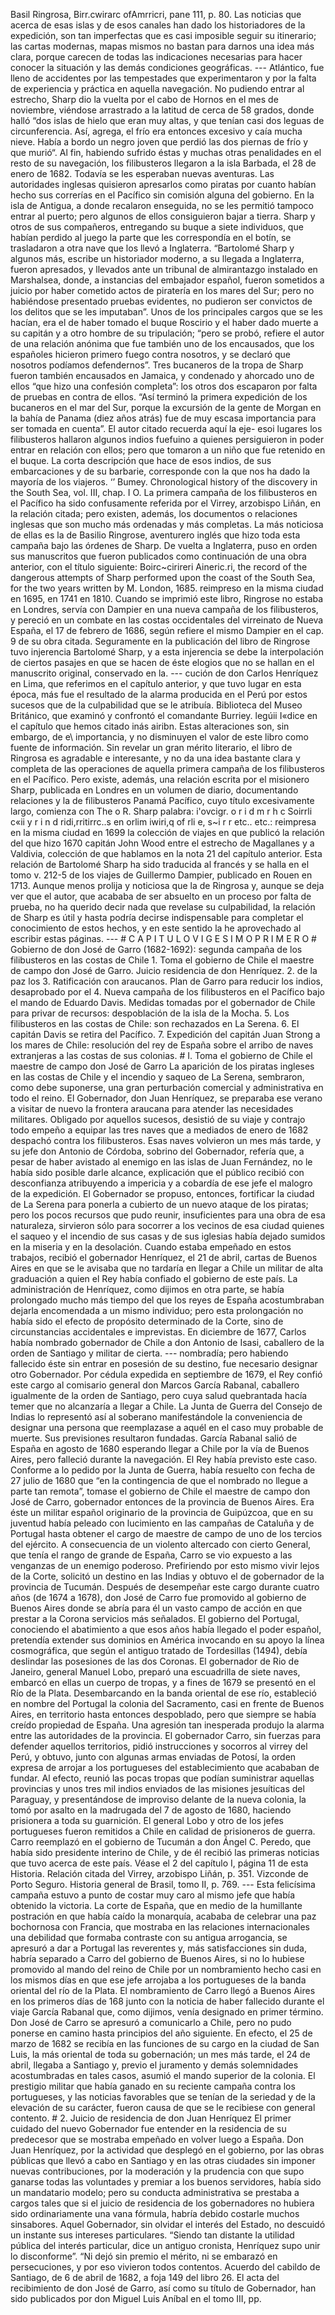 Basil Ringrosa, Birr.cwirarc ofAmrricri, pane 111, p. 80. Las noticias que acerca de esas islas y de esos canales han dado los historiadores de la expedición, son tan imperfectas que es casi imposible seguir su itinerario; las cartas modernas, mapas mismos no bastan para darnos una idea más clara, porque carecen de todas las indicaciones necesarias para hacer conocer la situación y las demás condiciones geográficas. --- Atlántico, fue lleno de accidentes por las tempestades que experimentaron y por la falta de experiencia y práctica en aquella navegación. No pudiendo entrar al estrecho, Sharp dio la vuelta por el cabo de Hornos en el mes de noviembre, viéndose arrastrado a la latitud de cerca de 58 grados, donde halló “dos islas de hielo que eran muy altas, y que tenían casi dos leguas de circunferencia. Así, agrega, el frío era entonces excesivo y caía mucha nieve. Había a bordo un negro joven que perdió las dos piernas de frío y que murió“. Al fin, habiendo sufrido éstas y muchas otras penalidades en el resto de su navegación, los filibusteros llegaron a la isla Barbada, el 28 de enero de 1682. Todavía se les esperaban nuevas aventuras. Las autoridades inglesas quisieron apresarlos como piratas por cuanto habían hecho sus correrías en el Pacífico sin comisión alguna del gobierno. En la isla de Antigua, a donde recalaron enseguida, no se les permitió tampoco entrar al puerto; pero algunos de ellos consiguieron bajar a tierra. Sharp y otros de sus compañeros, entregando su buque a siete individuos, que habían perdido al juego la parte que les correspondía en el botín, se trasladaron a otra nave que los llevó a Inglaterra. “Bartolomé Sharp y algunos más, escribe un historiador moderno, a su llegada a Inglaterra, fueron apresados, y llevados ante un tribunal de almirantazgo instalado en Marshalsea, donde, a instancias del embajador español, fueron sometidos a juicio por haber cometido actos de piratería en los mares del Sur; pero no habiéndose presentado pruebas evidentes, no pudieron ser convictos de los delitos que se les imputaban”. Unos de los principales cargos que se les hacían, era el de haber tomado el buque Roscirio y el haber dado muerte a su capitán y a otro hombre de su tripulación; “pero se probó, refiere el autor de una relación anónima que fue también uno de los encausados, que los españoles hicieron primero fuego contra nosotros, y se declaró que nosotros podíamos defendernos”. Tres bucaneros de la tropa de Sharp fueron también encausados en Jamaica, y condenado y ahorcado uno de ellos “que hizo una confesión completa”: los otros dos escaparon por falta de pruebas en contra de ellos. “Así terminó la primera expedición de los bucaneros en el mar del Sur, porque la excursión de la gente de Morgan en la bahía de Panama (diez años atrás) fue de muy escasa importancia para ser tomada en cuenta”. El autor citado recuerda aquí la eje- esoi lugares los filibusteros hallaron algunos indios fuefuino a quienes persiguieron in poder entrar en relación con ellos; pero que tomaron a un niño que fue retenido en el buque. La corta descripción que hace de esos indios, de sus embarcaciones y de su barbarie, corresponde con la que nos ha dado la mayoría de los viajeros. ‘’ Bumey. Chronological history of the discovery in the South Sea, vol. III, chap. I O. La primera campaña de los filibusteros en el Pacífico ha sido confusamente referida por el Virrey, arzobispo Liñán, en la relación citada; pero existen, además, los documentos o relaciones inglesas que son mucho más ordenadas y más completas. La más noticiosa de ellas es la de Basilio Ringrose, aventurero inglés que hizo toda esta campaña bajo las órdenes de Sharp. De vuelta a Inglaterra, puso en orden sus manuscritos que fueron publicados como continuación de una obra anterior, con el título siguiente: Boirc~cirireri Aineric.ri, the record of the dangerous attempts of Sharp performed upon the coast of the South Sea, for the two years written by M. London, 1685. reimpreso en la misma ciudad en 1695, en 1741 en 1810. Cuando se imprimió este libro, Ringrose no estaba en Londres, servía con Dampier en una nueva campaña de los filibusteros, y pereció en un combate en las costas occidentales del virreinato de Nueva España, el 17 de febrero de 1686, según refiere el mismo Dampier en el cap. 9 de su obra citada. Seguramente en la publicación del libro de Ringrose tuvo injerencia Bartolomé Sharp, y a esta injerencia se debe la interpolación de ciertos pasajes en que se hacen de éste elogios que no se hallan en el manuscrito original, conservado en la. --- cución de don Carlos Henríquez en Lima, que referimos en el capítulo anterior, y que tuvo lugar en esta época, más fue el resultado de la alarma producida en el Perú por estos sucesos que de la culpabilidad que se le atribuía. Biblioteca del Museo Británico, que examinó y confrontó el comandante Burriey. legúii I«dice en el capítulo que hemos citado inás airibn. Estas alteraciones son, sin embargo, de e\ importancia, y no disminuyen el valor de este libro como fuente de información. Sin revelar un gran mérito literario, el libro de Ringrosa es agradable e interesante, y no da una idea bastante clara y completa de las operaciones de aquella primera campaña de los filibusteros en el Pacífico. Pero existe, además, una relación escrita por el misionero Sharp, publicada en Londres en un volumen de diario, documentando relaciones y la de filibusteros Panamá Pacífico, cuyo título excesivamente largo, comienza con The o R. Sharp palabra: i'ovcigr. o r i d m r h c Soirrli c«ii y r i n d ridi,rritirrc..s en orlim iwiri,q of rli e, s~i r r etc.. etc.: reimpresa en la misma ciudad en 1699 la colección de viajes en que publicó la relación del que hizo 1670 capitán John Wood entre el estrecho de Magallanes y a Valdivia, colección de que hablamos en la nota 21 del capítulo anterior. Esta relación de Bartolomé Sharp ha sido traducida al francés y se halla en el tomo v. 212-5 de los viajes de Guillermo Dampier, publicado en Rouen en 1713. Aunque menos prolija y noticiosa que la de Ringrosa y, aunque se deja ver que el autor, que acababa de ser absuelto en un proceso por falta de prueba, no ha querido decir nada que revelase su culpabilidad, la relación de Sharp es útil y hasta podría decirse indispensable para completar el conocimiento de estos hechos, y en este sentido la he aprovechado al escribir estas páginas. --- # C A P I T U L O V I G E S I M O P R I M E R O # Gobierno de don José de Garro (1682-1692): segunda campaña de los filibusteros en las costas de Chile 1. Toma el gobierno de Chile el maestre de campo don José de Garro. Juicio residencia de don Henríquez. 2. de la paz los 3. Ratificación con araucanos. Plan de Garro para reducir los indios, desaprobado por el 4. Nueva campaña de los filibusteros en el Pacífico bajo el mando de Eduardo Davis. Medidas tomadas por el gobernador de Chile para privar de recursos: despoblación de la isla de la Mocha. 5. Los filibusteros en las costas de Chile: son rechazados en La Serena. 6. El capitán Davis se retira del Pacífico. 7. Expedición del capitán Juan Strong a los mares de Chile: resolución del rey de España sobre el arribo de naves extranjeras a las costas de sus colonias. # I. Toma el gobierno de Chile el maestre de campo don José de Garro La aparición de los piratas ingleses en las costas de Chile y el incendio y saqueo de La Serena, sembraron, como debe suponerse, una gran perturbación comercial y administrativa en todo el reino. El Gobernador, don Juan Henríquez, se preparaba ese verano a visitar de nuevo la frontera araucana para atender las necesidades militares. Obligado por aquellos sucesos, desistió de su viaje y contrajo todo empeño a equipar las tres naves que a mediados de enero de 1682 despachó contra los filibusteros. Esas naves volvieron un mes más tarde, y su jefe don Antonio de Córdoba, sobrino del Gobernador, refería que, a pesar de haber avistado al enemigo en las islas de Juan Fernández, no le había sido posible darle alcance, explicación que el público recibió con desconfianza atribuyendo a impericia y a cobardía de ese jefe el malogro de la expedición. El Gobernador se propuso, entonces, fortificar la ciudad de La Serena para ponerla a cubierto de un nuevo ataque de los piratas; pero los pocos recursos que pudo reunir, insuficientes para una obra de esa naturaleza, sirvieron sólo para socorrer a los vecinos de esa ciudad quienes el saqueo y el incendio de sus casas y de sus iglesias había dejado sumidos en la miseria y en la desolación. Cuando estaba empeñado en estos trabajos, recibió el gobernador Henríquez, el 21 de abril, cartas de Buenos Aires en que se le avisaba que no tardaría en llegar a Chile un militar de alta graduación a quien el Rey había confiado el gobierno de este país. La administración de Henríquez, como dijimos en otra parte, se había prolongado mucho más tiempo del que los reyes de España acostumbraban dejarla encomendada a un mismo individuo; pero esta prolongación no había sido el efecto de propósito determinado de la Corte, sino de circunstancias accidentales e imprevistas. En diciembre de 1677, Carlos había nombrado gobernador de Chile a don Antonio de Isasi, caballero de la orden de Santiago y militar de cierta. --- nombradía; pero habiendo fallecido éste sin entrar en posesión de su destino, fue necesario designar otro Gobernador. Por cédula expedida en septiembre de 1679, el Rey confió este cargo al comisario general don Marcos García Rabanal, caballero igualmente de la orden de Santiago, pero cuya salud quebrantada hacía temer que no alcanzaría a llegar a Chile. La Junta de Guerra del Consejo de Indias lo representó así al soberano manifestándole la conveniencia de designar una persona que reemplazase a aquél en el caso muy probable de muerte. Sus previsiones resultaron fundadas. García Rabanal salió de España en agosto de 1680 esperando llegar a Chile por la vía de Buenos Aires, pero falleció durante la navegación. El Rey había previsto este caso. Conforme a lo pedido por la Junta de Guerra, había resuelto con fecha de 27 julio de 1680 que “en la contingencia de que el nombrado no llegue a parte tan remota”, tomase el gobierno de Chile el maestre de campo don José de Carro, gobernador entonces de la provincia de Buenos Aires. Era éste un militar español originario de la provincia de Guipúzcoa, que en su juventud había peleado con lucimiento en las campañas de Cataluña y de Portugal hasta obtener el cargo de maestre de campo de uno de los tercios del ejército. A consecuencia de un violento altercado con cierto General, que tenía el rango de grande de España, Carro se vio expuesto a las venganzas de un enemigo poderoso. Prefiriendo por esto mismo vivir lejos de la Corte, solicitó un destino en las Indias y obtuvo el de gobernador de la provincia de Tucumán. Después de desempeñar este cargo durante cuatro años (de 1674 a 1678), don José de Carro fue promovido al gobierno de Buenos Aires donde se abría para él un vasto campo de acción en que prestar a la Corona servicios más señalados. El gobierno del Portugal, conociendo el abatimiento a que esos años había llegado el poder español, pretendía extender sus dominios en América invocando en su apoyo la línea cosmográfica, que según el antiguo tratado de Tordesillas (1494), debía deslindar las posesiones de las dos Coronas. El gobernador de Rio de Janeiro, general Manuel Lobo, preparó una escuadrilla de siete naves, embarcó en ellas un cuerpo de tropas, y a fines de 1679 se presentó en el Río de la Plata. Desembarcando en la banda oriental de ese río, estableció en nombre del Portugal la colonia del Sacramento, casi en frente de Buenos Aires, en territorio hasta entonces despoblado, pero que siempre se había creído propiedad de España. Una agresión tan inesperada produjo la alarma entre las autoridades de la provincia. El gobernador Carro, sin fuerzas para defender aquellos territorios, pidió instrucciones y socorros al virrey del Perú, y obtuvo, junto con algunas armas enviadas de Potosí, la orden expresa de arrojar a los portugueses del establecimiento que acababan de fundar. Al efecto, reunió las pocas tropas que podían suministrar aquellas provincias y unos tres mil indios enviados de las misiones jesuíticas del Paraguay, y presentándose de improviso delante de la nueva colonia, la tomó por asalto en la madrugada del 7 de agosto de 1680, haciendo prisionera a toda su guarnición. El general Lobo y otro de los jefes portugueses fueron remitidos a Chile en calidad de prisioneros de guerra. Carro reemplazó en el gobierno de Tucumán a don Ángel C. Peredo, que había sido presidente interino de Chile, y de él recibió las primeras noticias que tuvo acerca de este país. Véase el 2 del capítulo I, página 11 de esta Historia. Relación citada del Virrey, arzobispo Liñán, p. 351. Vizconde de Porto Seguro. Historia general de Brasil, tomo II, p. 769. --- Esta felicísima campaña estuvo a punto de costar muy caro al mismo jefe que había obtenido la victoria. La corte de España, que en medio de la humillante postración en que había caído la monarquía, acababa de celebrar una paz bochornosa con Francia, que mostraba en las relaciones internacionales una debilidad que formaba contraste con su antigua arrogancia, se apresuró a dar a Portugal las reverentes y, más satisfacciones sin duda, habría separado a Carro del gobierno de Buenos Aires, si no lo hubiese promovido al mando del reino de Chile por un nombramiento hecho casi en los mismos días en que ese jefe arrojaba a los portugueses de la banda oriental del río de la Plata. El nombramiento de Carro llegó a Buenos Aires en los primeros días de 168 junto con la noticia de haber fallecido durante el viaje García Rabanal que, como dijimos, venía designado en primer término. Don José de Carro se apresuró a comunicarlo a Chile, pero no pudo ponerse en camino hasta principios del año siguiente. En efecto, el 25 de marzo de 1682 se recibía en las funciones de su cargo en la ciudad de San Luis, la más oriental de toda su gobernación; un mes más tarde, el 24 de abril, llegaba a Santiago y, previo el juramento y demás solemnidades acostumbradas en tales casos, asumió el mando superior de la colonia. El prestigio militar que había ganado en su reciente campaña contra los portugueses, y las noticias favorables que se tenían de la seriedad y de la elevación de su carácter, fueron causa de que se le recibiese con general contento. # 2. Juicio de residencia de don Juan Henríquez El primer cuidado del nuevo Gobernador fue entender en la residencia de su predecesor que se mostraba empeñado en volver luego a España. Don Juan Henríquez, por la actividad que desplegó en el gobierno, por las obras públicas que llevó a cabo en Santiago y en las otras ciudades sin imponer nuevas contribuciones, por la moderación y la prudencia con que supo ganarse todas las voluntades y premiar a los buenos servidores, había sido un mandatario modelo; pero su conducta administrativa se prestaba a cargos tales que si el juicio de residencia de los gobernadores no hubiera sido ordinariamente una vana fórmula, habría debido costarle muchos sinsabores. Aquel Gobernador, sin olvidar el interés del Estado, no descuidó un instante sus intereses particulares. “Siendo tan distante la utilidad pública del interés particular, dice un antiguo cronista, Henríquez supo unir lo disconforme”. “Ni dejó sin premio el mérito, ni se embarazó en persecuciones, y por eso vivieron todos contentos. Acuerdo del cabildo de Santiago, de 6 de abril de 1682, a foja 149 del libro 26. El acta del recibimiento de don José de Garro, así como su título de Gobernador, han sido publicados por don Miguel Luis Aníbal en el tomo III, pp.